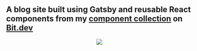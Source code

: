 ## A blog site built using Gatsby and reusable React components from my [component collection](https://bit.dev/eden/badjokes) on [Bit.dev](https://bit.dev)


<p align="center">
  <img src="https://user-images.githubusercontent.com/49904302/82162898-70a8d400-98b0-11ea-9195-bc9fd1b17f78.png" />
</p>
